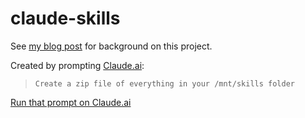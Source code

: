 # claude-skills

See [my blog post](https://simonwillison.net/2025/Oct/10/claude-skills/) for background on this project.

Created by prompting [Claude.ai](https://claude.ai):

> `Create a zip file of everything in your /mnt/skills folder`
>
[Run that prompt on Claude.ai](https://claude.ai/new?q=Create%20a%20zip%20file%20of%20everything%20in%20your%20%2Fmnt%2Fskills%20folder)
